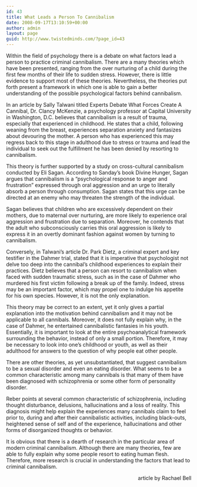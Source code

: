 ```yaml
---
id: 43
title: What Leads a Person To Cannibalism
date: 2008-09-17T13:10:59+00:00
author: admin
layout: page
guid: http://www.twistedminds.com/?page_id=43
---
```

<p class="dropcap-first">
  Within the field of psychology there is a debate on what factors lead a person to practice criminal cannibalism. There are a many theories which have been presented, ranging from the over nurturing of a child during the first few months of their life to sudden stress. However, there is little evidence to support most of these theories. Nevertheless, the theories put forth present a framework in which one is able to gain a better understanding of the possible psychological factors behind cannibalism.
</p>

In an article by Sally Talwani titled Experts Debate What Forces Create A Cannibal, Dr. Clancy McKenzie, a psychology professor at Capital University in Washington, D.C. believes that cannibalism is a result of trauma, especially that experienced in childhood. He states that a child, following weaning from the breast, experiences separation anxiety and fantasizes about devouring the mother. A person who has experienced this may regress back to this stage in adulthood due to stress or trauma and lead the individual to seek out the fulfillment he has been denied by resorting to cannibalism.

This theory is further supported by a study on cross-cultural cannibalism conducted by Eli Sagan. According to Sanday&#8217;s book Divine Hunger, Sagan argues that cannibalism is a &#8220;psychological response to anger and frustration&#8221; expressed through oral aggression and an urge to literally absorb a person through consumption. Sagan states that this urge can be directed at an enemy who may threaten the strength of the individual. 

Sagan believes that children who are excessively dependent on their mothers, due to maternal over nurturing, are more likely to experience oral aggression and frustration due to separation. Moreover, he contends that the adult who subconsciously carries this oral aggression is likely to express it in an overtly dominant fashion against women by turning to cannibalism.

Conversely, in Talwani&#8217;s article Dr. Park Dietz, a criminal expert and key testifier in the Dahmer trial, stated that it is imperative that psychologist not delve too deep into the cannibal&#8217;s childhood experiences to explain their practices. Dietz believes that a person can resort to cannibalism when faced with sudden traumatic stress, such as in the case of Dahmer who murdered his first victim following a break up of the family. Indeed, stress may be an important factor, which may propel one to indulge his appetite for his own species. However, it is not the only explanation.

This theory may be correct to an extent, yet it only gives a partial explanation into the motivation behind cannibalism and it may not be applicable to all cannibals. Moreover, it does not fully explain why, in the case of Dahmer, he entertained cannibalistic fantasies in his youth. Essentially, it is important to look at the entire psychoanalytical framework surrounding the behavior, instead of only a small portion. Therefore, it may be necessary to look into one&#8217;s childhood or youth, as well as their adulthood for answers to the question of why people eat other people.

There are other theories, as yet unsubstantiated, that suggest cannibalism to be a sexual disorder and even an eating disorder. What seems to be a common characteristic among many cannibals is that many of them have been diagnosed with schizophrenia or some other form of personality disorder.

Reber points at several common characteristic of schizophrenia, including thought disturbance, delusions, hallucinations and a loss of reality. This diagnosis might help explain the experiences many cannibals claim to feel prior to, during and after their cannibalistic activities, including black-outs, heightened sense of self and of the experience, hallucinations and other forms of disorganized thoughts or behavior. 

It is obvious that there is a dearth of research in the particular area of modern criminal cannibalism. Although there are many theories, few are able to fully explain why some people resort to eating human flesh. Therefore, more research is crucial in understanding the factors that lead to criminal cannibalism.

<p style="text-align: right;">
  article by Rachael Bell
</p>